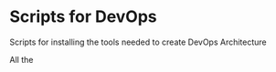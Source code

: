 # Scripts for DevOps

Scripts for installing the tools needed to create DevOps Architecture

All the
